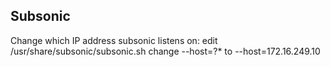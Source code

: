 ## Subsonic

Change which IP address subsonic listens on:
  edit /usr/share/subsonic/subsonic.sh
  change --host=?* to --host=172.16.249.10
